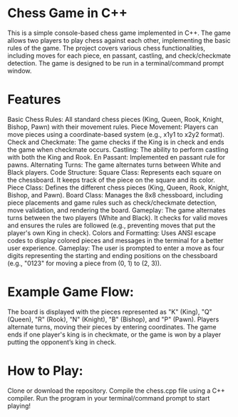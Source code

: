 # Chess Game in C++

This is a simple console-based chess game implemented in C++. The game allows two players to play chess against each other, implementing the basic rules of the game. The project covers various chess functionalities, including moves for each piece, en passant, castling, and check/checkmate detection. The game is designed to be run in a terminal/command prompt window.

# Features
Basic Chess Rules: All standard chess pieces (King, Queen, Rook, Knight, Bishop, Pawn) with their movement rules.
Piece Movement: Players can move pieces using a coordinate-based system (e.g., x1y1 to x2y2 format).
Check and Checkmate: The game checks if the King is in check and ends the game when checkmate occurs.
Castling: The ability to perform castling with both the King and Rook.
En Passant: Implemented en passant rule for pawns.
Alternating Turns: The game alternates turns between White and Black players.
Code Structure:
Square Class: Represents each square on the chessboard. It keeps track of the piece on the square and its color.
Piece Class: Defines the different chess pieces (King, Queen, Rook, Knight, Bishop, and Pawn).
Board Class: Manages the 8x8 chessboard, including piece placements and game rules such as check/checkmate detection, move validation, and rendering the board.
Gameplay: The game alternates turns between the two players (White and Black). It checks for valid moves and ensures the rules are followed (e.g., preventing moves that put the player's own King in check).
Colors and Formatting: Uses ANSI escape codes to display colored pieces and messages in the terminal for a better user experience.
Gameplay:
The user is prompted to enter a move as four digits representing the starting and ending positions on the chessboard (e.g., "0123" for moving a piece from (0, 1) to (2, 3)).

# Example Game Flow:
The board is displayed with the pieces represented as "K" (King), "Q" (Queen), "R" (Rook), "N" (Knight), "B" (Bishop), and "P" (Pawn).
Players alternate turns, moving their pieces by entering coordinates.
The game ends if one player's king is in checkmate, or the game is won by a player putting the opponent’s king in check.

# How to Play:
Clone or download the repository.
Compile the chess.cpp file using a C++ compiler.
Run the program in your terminal/command prompt to start playing!
